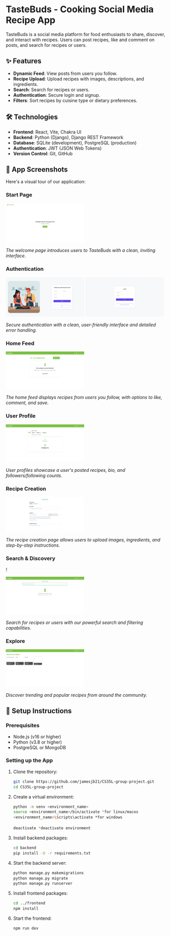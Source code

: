 # TasteBuds - Cooking Social Media Recipe App

TasteBuds is a social media platform for food enthusiasts to share, discover, and interact with recipes. Users can post recipes, like and comment on posts, and search for recipes or users.

## ✨ Features
- **Dynamic Feed**: View posts from users you follow.
- **Recipe Upload**: Upload recipes with images, descriptions, and ingredients.
- **Search**: Search for recipes or users.
- **Authentication**: Secure login and signup.
- **Filters**: Sort recipes by cuisine type or dietary preferences.

## 🛠️ Technologies
- **Frontend**: React, Vite, Chakra UI
- **Backend**: Python (Django), Django REST Framework
- **Database**: SQLite (development), PostgreSQL (production)
- **Authentication**: JWT (JSON Web Tokens)
- **Version Control**: Git, GitHub

## 📱 App Screenshots

Here's a visual tour of our application:

### Start Page
<div>
  <img src="frontend/public/start-page.png" alt="Start Page" width="49%">
</div>

*The welcome page introduces users to TasteBuds with a clean, inviting interface.*

### Authentication
<div>
  <img src="frontend/public/signup-page.png" alt="Signup Page" width="49%">
  <img src="frontend/public/login-page.png" alt="Login Page" width="49%">
</div>

*Secure authentication with a clean, user-friendly interface and detailed error handling.*

### Home Feed
<div>
  <img src="frontend/public/home-page.png" alt="Home Page" width="49%">
</div>

*The home feed displays recipes from users you follow, with options to like, comment, and save.*

### User Profile
<div>
  <img src="frontend/public/profile-page.png" alt="Profile Page" width="49%">
</div>

*User profiles showcase a user's posted recipes, bio, and followers/following counts.*

### Recipe Creation
<div>
  <img src="frontend/public/recipe-page.png" alt="Recipe Page" width="49%">
</div>

*The recipe creation page allows users to upload images, ingredients, and step-by-step instructions.*

### Search & Discovery
!<div>
  <img src="frontend/public/search-page.png" alt="Search Page" width="49%">
</div>

*Search for recipes or users with our powerful search and filtering capabilities.*

### Explore
<div>
  <img src="frontend/public/explore-page.png" alt="Explore Page" width="49%">
</div>

*Discover trending and popular recipes from around the community.*

## 🚀 Setup Instructions

### Prerequisites
- Node.js (v16 or higher)
- Python (v3.8 or higher)
- PostgreSQL or MongoDB

### Setting up the App
1. Clone the repository:

   ```bash
   git clone https://github.com/jamesjb21/CS35L-group-project.git
   cd CS35L-group-project
   ```

2. Create a virtual environment:

   ```bash
   python -m venv <environment_name>
   source <environment_name>/bin/activate *for linux/macos
   <environment_name>\Scripts\activate *for windows

   deactivate *deactivate environment
   
3. Install backend packages:

   ```bash
   cd backend
   pip install -U -r requirements.txt
   
4. Start the backend server:

   ```bash
   python manage.py makemigrations
   python manage.py migrate
   python manage.py runserver
   ```

5. Install frontend packages:

   ```bash
   cd ../frontend
   npm install
   ```   

6. Start the frontend:

   ```bash
   npm run dev
   ```
